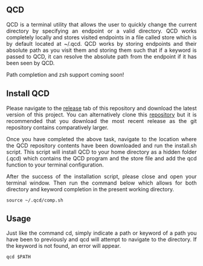 ## QCD

<p align="justify">
QCD is a terminal utility that allows the user to quickly change the current directory by specifying an endpoint or a valid directory. QCD works completely locally and stores visited endpoints in a file called store which is by default located at ~/.qcd. QCD works by storing endpoints and their absolute path as you visit them and storing them such that if a keyword is passed to QCD, it can resolve the absolute path from the endpoint if it has been seen by QCD.

Path completion and zsh support coming soon!
</p>

## Install QCD

<p align="justify">
Please navigate to the <a href="https://github.com/nalinahuja22/qcd/releases">release</a> tab of this repository and download the latest version of this project. You can alternatively clone this <a href="https://github.com/nalinahuja22/qcd">repository</a> but it is recommended that you download the most recent release as the git repository contains comparatively larger.
</p>

<p align="justify">
Once you have completed the above task, navigate to the location where the QCD repository contents have been downloaded and run the install.sh script. This script will install QCD to your home directory as a hidden folder (.qcd) which contains the QCD program and the store file and add the qcd function to your terminal configuration.
</p>

<p align="justify">
After the success of the installation script, please close and open your terminal window. Then run the command below which allows for both directory and keyword completion in the present working directory.
</p>

```
source ~/.qcd/comp.sh
```

## Usage

<p align="justify">
Just like the command cd, simply indicate a path or keyword of a path you have been to previously and qcd will attempt to navigate to the directory. If the keyword is not found, an error will appear.
</p>

```
qcd $PATH
```
